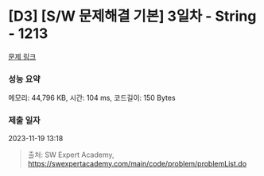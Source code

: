# [D3] [S/W 문제해결 기본] 3일차 - String - 1213 

[문제 링크](https://swexpertacademy.com/main/code/problem/problemDetail.do?contestProbId=AV14P0c6AAUCFAYi) 

### 성능 요약

메모리: 44,796 KB, 시간: 104 ms, 코드길이: 150 Bytes

### 제출 일자

2023-11-19 13:18



> 출처: SW Expert Academy, https://swexpertacademy.com/main/code/problem/problemList.do